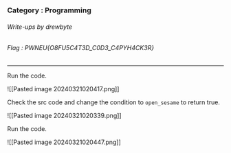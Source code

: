 ### Category : Programming
###### Write-ups by drewbyte
###### Flag : PWNEU{O8FU5C4T3D_C0D3_C4PYH4CK3R}

---

Run the code.

![[Pasted image 20240321020417.png]]

Check the src code and change the condition to ``open_sesame`` to return true.

![[Pasted image 20240321020339.png]]

Run the code.

![[Pasted image 20240321020447.png]]